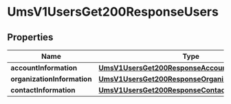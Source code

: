 
# UmsV1UsersGet200ResponseUsers

## Properties
Name | Type | Description | Notes
------------ | ------------- | ------------- | -------------
**accountInformation** | [**UmsV1UsersGet200ResponseAccountInformation**](UmsV1UsersGet200ResponseAccountInformation.md) |  |  [optional]
**organizationInformation** | [**UmsV1UsersGet200ResponseOrganizationInformation**](UmsV1UsersGet200ResponseOrganizationInformation.md) |  |  [optional]
**contactInformation** | [**UmsV1UsersGet200ResponseContactInformation**](UmsV1UsersGet200ResponseContactInformation.md) |  |  [optional]



